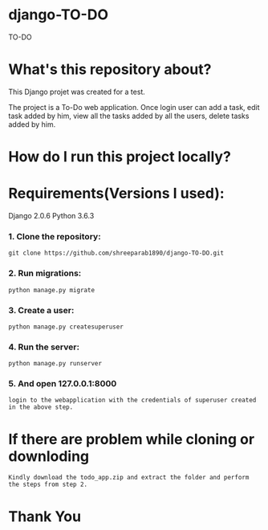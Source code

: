 # django-TO-DO
TO-DO

# What's this repository about?
This Django projet was created for a test.

The project is a To-Do web application.
Once login user can  add a task, edit task added by him, view all the tasks added by all the users, delete tasks added by him.

# How do I run this project locally?

# Requirements(Versions I used):
Django 2.0.6
Python 3.6.3

### 1. Clone the repository:

    git clone https://github.com/shreeparab1890/django-TO-DO.git

### 2. Run migrations:

    python manage.py migrate

### 3. Create a user:

    python manage.py createsuperuser

### 4. Run the server:

    python manage.py runserver

### 5. And open 127.0.0.1:8000
    login to the webapplication with the credentials of superuser created in the above step. 

# If there are problem while cloning or downloding
    Kindly download the todo_app.zip and extract the folder and perform the steps from step 2.
    
 # Thank You

